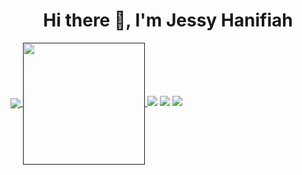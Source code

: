<h1 align="center">Hi there 👋, I'm Jessy Hanifiah</h1>
<!-- <img src="https://github-readme-stats.vercel.app/api?username=jeeehaan&count_private=true&show_icons=true&theme=radical" />
<img src="https://github-readme-stats.vercel.app/api/top-langs/?username=jeeehaan&&count_private=true&theme=radical" /> -->

<a href="">
    <img align="center" src="https://github-readme-stats.vercel.app/api?username=jeeehaan&count_private=true&show_icons=true&theme=radical" />
  </a>
 <a href="">
    <img align="center" height="195" src="https://github-readme-stats.vercel.app/api/top-langs/?username=jeeehaan&&count_private=true&theme=radical" />
 </a>
 
<img src="https://github-readme-stats.vercel.app/api/pin/?username=jeeehaan&repo=huddle-landing-page&theme=radical" />
<img src="https://github-readme-stats.vercel.app/api/pin/?username=jeeehaan&repo=3-column-preview-card-component&theme=radical" />
<img src="https://github-readme-stats.vercel.app/api/pin/?username=jeeehaan&repo=intro-component-with-signup-form&theme=radical" />



<!--
**jeeehaan/jeeehaan** is a ✨ _special_ ✨ repository because its `README.md` (this file) appears on your GitHub profile.

Here are some ideas to get you started:

- 🔭 I’m currently working on ...
- 🌱 I’m currently learning ...
- 👯 I’m looking to collaborate on ...
- 🤔 I’m looking for help with ...
- 💬 Ask me about ...
- 📫 How to reach me: ...
- 😄 Pronouns: ...
- ⚡ Fun fact: ...
-->
